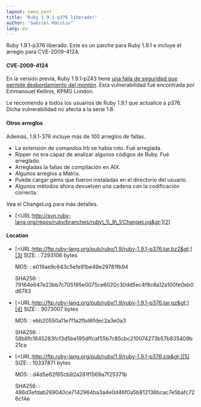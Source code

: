 ```yaml
---
layout: news_post
title: "Ruby 1.9.1-p376 liberado!"
author: "Gabriel Máculus"
lang: es
---
```


Ruby 1.9.1-p376 liberado. Este es un parche para Ruby 1.9.1 e incluye el
arreglo para CVE-2009-4124.

#### CVE-2009-4124

En la versión previa, Ruby 1.9.1-p243 tiene [una falla de seguridad que
permite desbordamiento del montón][1]. Esta vulnerabilidad fué
encontrada por Emmanouel Kellinis, KPMG London.

Le recomiendo a todos los usuarios de Ruby 1.9.1 que actualice a p376.
Dicha vulnerabilidad no afecta a la serie 1.8.

#### Otros arreglos

Además, 1.9.1-376 incluye más de 100 arreglos de fallas.

* La extensión de comandos Irb se había roto. Fué arreglada.
* Ripper no era capaz de analizar algunos códigos de Ruby. Fué
  arreglado.
* Arregladas la fallas de compilación en AIX.
* Algunos arreglos a Matrix.
* Puede cargar gems que fueron instaladas en el directorio del usuario.
* Algunos métodos ahora devuelven una cadena con la codificación
  correcta.

Vea el ChangeLog para más detalles.

* [&lt;URL:http://svn.ruby-lang.org/repos/ruby/branches/ruby\_1\_9\_1/ChangeLog&gt;][2]

#### Location

* [&lt;URL:http://ftp.ruby-lang.org/pub/ruby/1.9/ruby-1.9.1-p376.tar.bz2&gt;][3]
  SIZE:
  : 7293106 bytes

  MD5:
  : e019ae9c643c5efe91be49e29781fb94

  SHA256:
  : 79164e647e23bb7c705195e0075ce6020c30dd5ec4f8c8a12a100fe0eb0d6783

* [&lt;URL:http://ftp.ruby-lang.org/pub/ruby/1.9/ruby-1.9.1-p376.tar.gz&gt;][4]
  SIZE:
  : 9073007 bytes

  MD5:
  : ebb20550a11e7f1a2fbd6fdec2a3e0a3

  SHA256:
  : 58b8fc1645283fcf3d5be195dffcaf55b7c85cbc210074273b57b835409b21ca

* [&lt;URL:http://ftp.ruby-lang.org/pub/ruby/1.9/ruby-1.9.1-p376.zip&gt;][5]
  SIZE:
  : 10337871 bytes

  MD5:
  : d4d5e62f65cb92a281f1569a7f25371b

  SHA256:
  : 486d3efdab269040ce7142964ba3a4e0d46f0a5b812136bcac7e5bafc726c14e



[1]: /en/news/2009/12/07/heap-overflow-in-string/ 
[2]: http://svn.ruby-lang.org/repos/ruby/branches/ruby_1_9_1/ChangeLog 
[3]: http://ftp.ruby-lang.org/pub/ruby/1.9/ruby-1.9.1-p376.tar.bz2 
[4]: http://ftp.ruby-lang.org/pub/ruby/1.9/ruby-1.9.1-p376.tar.gz 
[5]: http://ftp.ruby-lang.org/pub/ruby/1.9/ruby-1.9.1-p376.zip 
